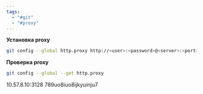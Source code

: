 ```yaml
---
tags:
  - "#git"
  - "#proxy"
---
```


**Установка proxy**
```bash
git config --global http.proxy http://<user>:<password>@<server>:<port>
```

**Проверка proxy**
```bash
git config --global --get http.proxy
```

10.57.8.10:3128
789uo8iuo8ijkyuinju7
